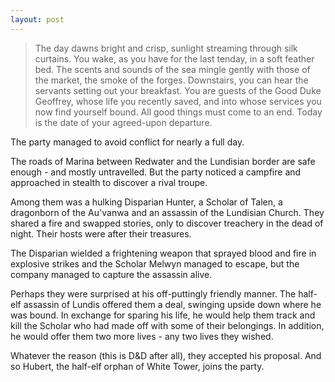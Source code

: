 ```yaml
---
layout: post
---
```

>The day dawns bright and crisp, sunlight streaming through silk curtains. You wake, as you have for the last tenday, in a soft feather bed. The scents and sounds of the sea mingle gently with those of the market, the smoke of the forges. Downstairs, you can hear the servants setting out your breakfast. You are guests of the Good Duke Geoffrey, whose life you recently saved, and into whose services you now find yourself bound. All good things must come to an end. Today is the date of your agreed-upon departure.

The party managed to avoid conflict for nearly a full day. 

The roads of Marina between Redwater and the Lundisian border are safe enough - and mostly untravelled. But the party noticed a campfire and approached in stealth to discover a rival troupe. 

Among them was a hulking Disparian Hunter, a Scholar of Talen, a dragonborn of the Au'vanwa and an assassin of the Lundisian Church. They shared a fire and swapped stories, only to discover treachery in the dead of night. Their hosts were after their treasures. 

The Disparian wielded a frightening weapon that sprayed blood and fire in explosive strikes and the Scholar Melwyn managed to escape, but the company managed to capture the assassin alive. 

Perhaps they were surprised at his off-puttingly friendly manner. The half-elf assassin of Lundis offered them a deal, swinging upside down where he was bound. In exchange for sparing his life, he would help them track and kill the Scholar who had made off with some of their belongings. In addition, he would offer them two more lives - any two lives they wished. 

Whatever the reason (this is D&D after all), they accepted his proposal. And so Hubert, the half-elf orphan of White Tower, joins the party. 